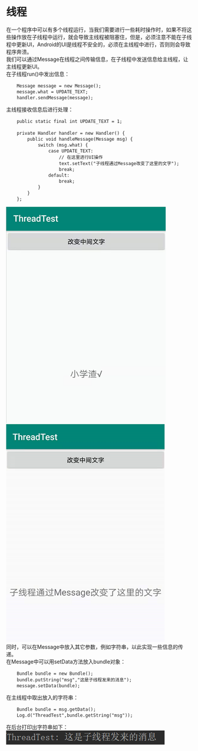 # 线程
在一个程序中可以有多个线程运行，当我们需要进行一些耗时操作时，如果不将这些操作放在子线程中运行，就会导致主线程被阻塞住，但是，必须注意不能在子线程中更新UI，Android的UI是线程不安全的，必须在主线程中进行，否则则会导致程序奔溃。
<br/>
我们可以通过Message在线程之间传输信息，在子线程中发送信息给主线程，让主线程更新UI。
<br/>
在子线程run()中发出信息：
```
	Message message = new Message();
    message.what = UPDATE_TEXT;
	handler.sendMessage(message);
```
主线程接收信息后进行处理：
```
	public static final int UPDATE_TEXT = 1;

	private Handler handler = new Handler() {
        public void handleMessage(Message msg) {
            switch (msg.what) {
                case UPDATE_TEXT:
                    // 在这里进行UI操作
                    text.setText("子线程通过Message改变了这里的文字");
                    break;
                default:
                    break;
            }
        }
    };
```
![前](/ThreadTest/img/前.png) ![后](/ThreadTest/img/后.png)
<br/>
同时，可以在Message中放入其它参数，例如字符串，以此实现一些信息的传递。
<br/>
在Message中可以用setData方法放入bundle对象：
```
	Bundle bundle = new Bundle();
    bundle.putString("msg","这是子线程发来的消息");
    message.setData(bundle);
```
在主线程中取出放入的字符串：
```
	Bundle bundle = msg.getData();
    Log.d("ThreadTest",bundle.getString("msg"));
```
在后台打印出字符串如下：<br/>
![子线程消息](/ThreadTest/img/子线程消息.png)